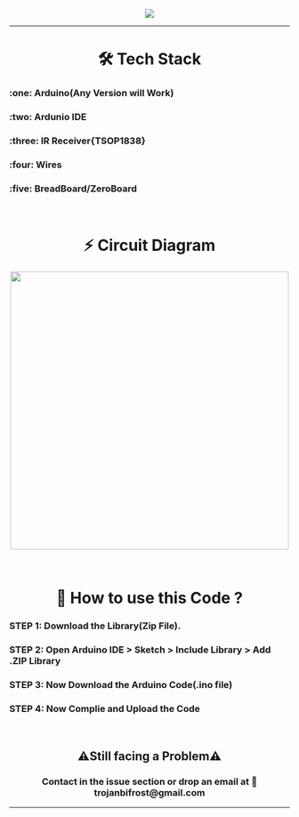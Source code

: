 <p align="center">
 <img  hright=200 src="https://user-images.githubusercontent.com/85047510/128692266-efc1a6fb-5362-4c3a-8b97-738b479bfa7b.jpg">
</p>
<hr>
<h1 align=center>🛠 Tech Stack</h1>
<h3 align=left%>:one: Arduino(Any Version will Work)</h3>
<h3 align=left>:two: Ardunio IDE</h3>
<h3 align=left>:three: IR Receiver{TSOP1838}</h3>
<h3 align=left>:four: Wires</h3>
<h3 align=left>:five: BreadBoard/ZeroBoard</h3>

<br>
<h1 align=center>⚡ Circuit Diagram</h1>
<p align="center">
 <img  height= 500 src="https://user-images.githubusercontent.com/85047510/125340405-100c0e80-e370-11eb-949f-17c2c1f61e6c.png">
</p>
<br>
<h1 align=center>🤔 How to use this Code ? </h1>
<h3 align=left>STEP 1: Download the Library(Zip File).</h3>
<h3 align=left>STEP 2: Open Arduino IDE > Sketch > Include Library > Add .ZIP Library </h3>
<h3 align=left>STEP 3: Now Download the Arduino Code(.ino file)</h3>
<h3 align=left>STEP 4: Now Complie and Upload the Code </h3>

<br>
<h2 align=center>⚠️Still facing a Problem⚠️</h2>
<h3 align=center>Contact in the issue section or drop an email at 📧  trojanbifrost@gmail.com</h3>
<hr>
